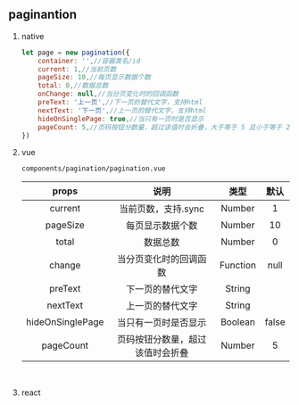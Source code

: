 ## paginantion
1. native

   ```javascript
   let page = new pagination({
       container: '',//容器类名/id
       current: 1,//当前页数
       pageSize: 10,//每页显示数据个数
       total: 0,//数据总数
       onChange: null,//当分页变化时的回调函数
       preText: '上一页',//下一页的替代文字，支持html
       nextText: '下一页',//上一页的替代文字，支持html
       hideOnSinglePage: true,//当只有一页时是否显示
       pageCount: 5,//页码按钮分数量，超过该值时会折叠，大于等于 5 且小于等于 21 的奇数
   })
   ```

2. vue

   `components/pagination/pagination.vue`

   |      props       |               说明               |   类型   | 默认  |
   | :--------------: | :------------------------------: | :------: | :---: |
   |     current      |       当前页数，支持.sync        |  Number  |   1   |
   |     pageSize     |         每页显示数据个数         |  Number  |  10   |
   |      total       |             数据总数             |  Number  |   0   |
   |      change      |      当分页变化时的回调函数      | Function | null  |
   |     preText      |         下一页的替代文字         |  String  |       |
   |     nextText     |         上一页的替代文字         |  String  |       |
   | hideOnSinglePage |       当只有一页时是否显示       | Boolean  | false |
   |    pageCount     | 页码按钮分数量，超过该值时会折叠 |  Number  |   5   |

   ​

3. react